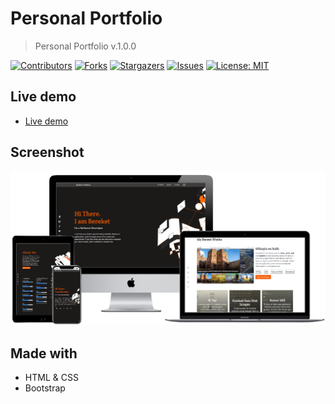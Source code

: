 # Personal Portfolio 
> Personal Portfolio v.1.0.0

[![Contributors][contributors-shield]][contributors-url]
[![Forks][forks-shield]][forks-url]
[![Stargazers][stars-shield]][stars-url]
[![Issues][issues-shield]][issues-url]
[![License: MIT][license-shield]][license-url]


## Live demo
- [Live demo](https://bereketababu.me/)
## Screenshot

![screenshot](assets/images/BereketBeshane-Portfolio.png)

## Made with
- HTML & CSS
- Bootstrap


[contributors-shield]: https://img.shields.io/github/contributors/Berabjesus/Portfolio
[contributors-url]: https://github.com/Berabjesus/Portfolio/contributors
[forks-shield]: https://img.shields.io/github/forks/Berabjesus/Portfolio
[forks-url]:https://github.com/Berabjesus/Portfolio/network/members
[stars-shield]: https://img.shields.io/github/stars/Berabjesus/Portfolio
[stars-url]: https://github.com/Berabjesus/Portfolio/stargazers
[issues-shield]: https://img.shields.io/github/issues/Berabjesus/Portfolio
[issues-url]: https://github.com/Berabjesus/Portfolio/issues
[license-shield]: https://img.shields.io/badge/License-MIT-yellow.svg
[license-url]: https://github.com/Berabjesus/Portfolio/development/LICENSE

